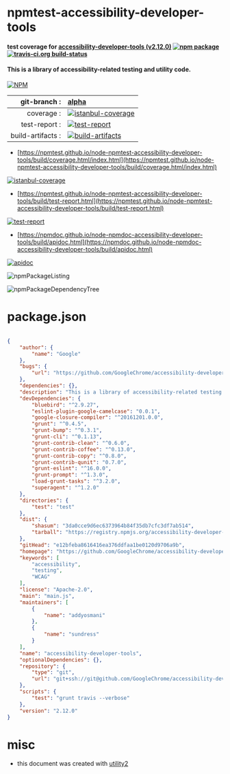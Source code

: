 # npmtest-accessibility-developer-tools

#### test coverage for  [accessibility-developer-tools (v2.12.0)](https://github.com/GoogleChrome/accessibility-developer-tools)  [![npm package](https://img.shields.io/npm/v/npmtest-accessibility-developer-tools.svg?style=flat-square)](https://www.npmjs.org/package/npmtest-accessibility-developer-tools) [![travis-ci.org build-status](https://api.travis-ci.org/npmtest/node-npmtest-accessibility-developer-tools.svg)](https://travis-ci.org/npmtest/node-npmtest-accessibility-developer-tools)

#### This is a library of accessibility-related testing and utility code.

[![NPM](https://nodei.co/npm/accessibility-developer-tools.png?downloads=true&downloadRank=true&stars=true)](https://www.npmjs.com/package/accessibility-developer-tools)

| git-branch : | [alpha](https://github.com/npmtest/node-npmtest-accessibility-developer-tools/tree/alpha)|
|--:|:--|
| coverage : | [![istanbul-coverage](https://npmtest.github.io/node-npmtest-accessibility-developer-tools/build/coverage.badge.svg)](https://npmtest.github.io/node-npmtest-accessibility-developer-tools/build/coverage.html/index.html)|
| test-report : | [![test-report](https://npmtest.github.io/node-npmtest-accessibility-developer-tools/build/test-report.badge.svg)](https://npmtest.github.io/node-npmtest-accessibility-developer-tools/build/test-report.html)|
| build-artifacts : | [![build-artifacts](https://npmtest.github.io/node-npmtest-accessibility-developer-tools/glyphicons_144_folder_open.png)](https://github.com/npmtest/node-npmtest-accessibility-developer-tools/tree/gh-pages/build)|

- [https://npmtest.github.io/node-npmtest-accessibility-developer-tools/build/coverage.html/index.html](https://npmtest.github.io/node-npmtest-accessibility-developer-tools/build/coverage.html/index.html)

[![istanbul-coverage](https://npmtest.github.io/node-npmtest-accessibility-developer-tools/build/screenCapture.buildCi.browser.%252Ftmp%252Fbuild%252Fcoverage.lib.html.png)](https://npmtest.github.io/node-npmtest-accessibility-developer-tools/build/coverage.html/index.html)

- [https://npmtest.github.io/node-npmtest-accessibility-developer-tools/build/test-report.html](https://npmtest.github.io/node-npmtest-accessibility-developer-tools/build/test-report.html)

[![test-report](https://npmtest.github.io/node-npmtest-accessibility-developer-tools/build/screenCapture.buildCi.browser.%252Ftmp%252Fbuild%252Ftest-report.html.png)](https://npmtest.github.io/node-npmtest-accessibility-developer-tools/build/test-report.html)

- [https://npmdoc.github.io/node-npmdoc-accessibility-developer-tools/build/apidoc.html](https://npmdoc.github.io/node-npmdoc-accessibility-developer-tools/build/apidoc.html)

[![apidoc](https://npmdoc.github.io/node-npmdoc-accessibility-developer-tools/build/screenCapture.buildCi.browser.%252Ftmp%252Fbuild%252Fapidoc.html.png)](https://npmdoc.github.io/node-npmdoc-accessibility-developer-tools/build/apidoc.html)

![npmPackageListing](https://npmtest.github.io/node-npmtest-accessibility-developer-tools/build/screenCapture.npmPackageListing.svg)

![npmPackageDependencyTree](https://npmtest.github.io/node-npmtest-accessibility-developer-tools/build/screenCapture.npmPackageDependencyTree.svg)



# package.json

```json

{
    "author": {
        "name": "Google"
    },
    "bugs": {
        "url": "https://github.com/GoogleChrome/accessibility-developer-tools/issues"
    },
    "dependencies": {},
    "description": "This is a library of accessibility-related testing and utility code.",
    "devDependencies": {
        "bluebird": "^2.9.27",
        "eslint-plugin-google-camelcase": "0.0.1",
        "google-closure-compiler": "^20161201.0.0",
        "grunt": "^0.4.5",
        "grunt-bump": "^0.3.1",
        "grunt-cli": "^0.1.13",
        "grunt-contrib-clean": "^0.6.0",
        "grunt-contrib-coffee": "^0.13.0",
        "grunt-contrib-copy": "^0.8.0",
        "grunt-contrib-qunit": "0.7.0",
        "grunt-eslint": "^16.0.0",
        "grunt-prompt": "^1.3.0",
        "load-grunt-tasks": "^3.2.0",
        "superagent": "^1.2.0"
    },
    "directories": {
        "test": "test"
    },
    "dist": {
        "shasum": "3da0cce9d6ec6373964b84f35db7cfc3df7ab514",
        "tarball": "https://registry.npmjs.org/accessibility-developer-tools/-/accessibility-developer-tools-2.12.0.tgz"
    },
    "gitHead": "e12bfeba8616416ea376ddfaa1be0120d9706a9b",
    "homepage": "https://github.com/GoogleChrome/accessibility-developer-tools",
    "keywords": [
        "accessibility",
        "testing",
        "WCAG"
    ],
    "license": "Apache-2.0",
    "main": "main.js",
    "maintainers": [
        {
            "name": "addyosmani"
        },
        {
            "name": "sundress"
        }
    ],
    "name": "accessibility-developer-tools",
    "optionalDependencies": {},
    "repository": {
        "type": "git",
        "url": "git+ssh://git@github.com/GoogleChrome/accessibility-developer-tools.git"
    },
    "scripts": {
        "test": "grunt travis --verbose"
    },
    "version": "2.12.0"
}
```



# misc
- this document was created with [utility2](https://github.com/kaizhu256/node-utility2)
